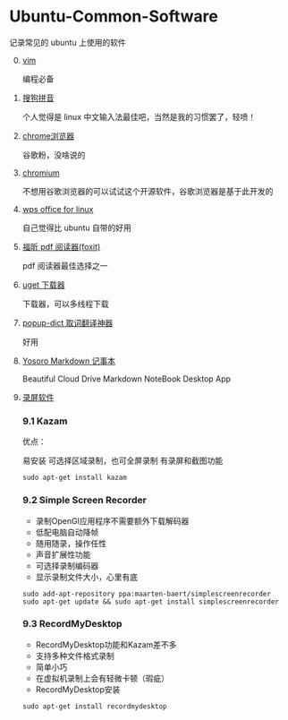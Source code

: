 # Ubuntu-Common-Software

记录常见的 ubuntu 上使用的软件

0. [vim](https://www.vim.org/)
   
   编程必备

1. [搜狗拼音](https://pinyin.sogou.com/linux/?r=pinyin)

   个人觉得是 linux 中文输入法最佳吧，当然是我的习惯罢了，轻喷！


2. [chrome浏览器](https://www.google.com/chrome/)

   谷歌粉，没啥说的


3. [chromium](https://www.chromium.org/)

   不想用谷歌浏览器的可以试试这个开源软件，谷歌浏览器是基于此开发的


4. [wps office for linux](https://www.wps.com/wps-office-for-linux)

   自己觉得比 ubuntu 自带的好用

5. [福昕 pdf 阅读器(foxit)](https://www.foxitsoftware.com/pdf-reader/)
   
   pdf 阅读器最佳选择之一

6. [uget 下载器](https://ugetdm.com/)

   下载器，可以多线程下载

7. [popup-dict 取词翻译神器](https://github.com/bianjp/popup-dict)
    
   好用


8. [Yosoro Markdown 记事本](https://github.com/IceEnd/Yosoro)

   Beautiful Cloud Drive Markdown NoteBook Desktop App


9. [录屏软件](http://www.leesven.com/2378.html)
   
   ### 9.1 Kazam
   
   优点：
   
   易安装
   可选择区域录制，也可全屏录制
   有录屏和截图功能
   
   ```
   sudo apt-get install kazam
   ```
   ### 9.2 Simple Screen Recorder
   
   - 录制OpenGl应用程序不需要额外下载解码器
   - 低配电脑自动降帧
   - 随用随录，操作任性
   - 声音扩展性功能
   - 可选择录制编码器
   - 显示录制文件大小，心里有底
   
   ```
   sudo add-apt-repository ppa:maarten-baert/simplescreenrecorder
   sudo apt-get update && sudo apt-get install simplescreenrecorder
   ```
   ### 9.3  RecordMyDesktop
   
   - RecordMyDesktop功能和Kazam差不多
   - 支持多种文件格式录制
   - 简单小巧
   - 在虚拟机录制上会有轻微卡顿（瑕疵）
   - RecordMyDesktop安装
   
   ```
   sudo apt-get install recordmydesktop
   ```
